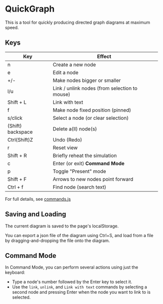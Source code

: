 # QuickGraph

This is a tool for quickly producing directed graph diagrams at maximum speed.

## Keys

| Key               | Effect                                        |
| ----------------- | --------------------------------------------- |
| n                 | Create a new node                             |
| e                 | Edit a node                                   |
| +/-               | Make nodes bigger or smaller                  |
| l/u               | Link / unlink nodes (from selection to mouse) |
| Shift + L         | Link with text                                |
| f                 | Make node fixed position (pinned)             |
| s/click           | Select a node (or clear selection)            |
| (Shift) backspace | Delete a(ll) node(s)                          |
| Ctrl(Shift)Z      | Undo (Redo)                                   |
| r                 | Reset view                                    |
| Shift + R         | Briefly reheat the simulation                 |
| c                 | Enter (or exit) **Command Mode**              |
| p                 | Toggle "Present" mode                         |
| Shift + F         | Arrows to new nodes point forward             |
| Ctrl + f          | Find node (search text)                       |

For full details, see [commands.js](./modules/commands.js)

## Saving and Loading

The current diagram is saved to the page's localStorage.

You can export a json file of the diagram using Ctrl+S, and load from a file by dragging-and-dropping the file onto the diagram.

## Command Mode

In Command Mode, you can perform several actions using just the keyboard:

- Type a node's number followed by the Enter key to select it.
- Use the `link`, `unlink`, and `Link with text` commands by selecting a second
  node and pressing Enter when the node you want to link to is selected.
